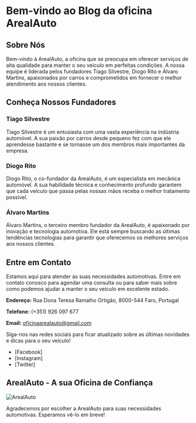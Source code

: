 # Bem-vindo ao Blog da oficina ArealAuto

## Sobre Nós

Bem-vindo à ArealAuto, a oficina que se preocupa em oferecer serviços de alta qualidade para manter o seu veículo em perfeitas condições. A nossa equipe é liderada pelos fundadores Tiago Silvestre, Diogo Rito e Álvaro Martins, apaixonados por carros e comprometidos em fornecer o melhor atendimento aos nossos clientes.

## Conheça Nossos Fundadores

### Tiago Silvestre

Tiago Silvestre é um entusiasta com uma vasta experiência na indústria automóvel. A sua paixão por carros desde pequeno fez com que ele aprendesse bastante e se tornasse um dos membros mais importantes da empresa.

### Diogo Rito

Diogo Rito, o co-fundador da ArealAuto, é um especialista em mecânica automóvel. A sua habilidade técnica e conhecimento profundo garantem que cada veículo que passa pelas nossas mãos receba o melhor tratamento possível.

### Álvaro Martins

Álvaro Martins, o terceiro membro fundador da ArealAuto, é apaixonado por inovação e tecnologia automotiva. Ele está sempre buscando as últimas tendências tecnologias para garantir que oferecemos os melhores serviços aos nossos clientes.

## Entre em Contato

Estamos aqui para atender às suas necessidades automotivas. Entre em contato conosco para agendar uma consulta ou para saber mais sobre como podemos ajudar a manter o seu veículo em excelente estado.

**Endereço:**  Rua Dona Teresa Ramalho Ortigão, 8000-544 Faro, Portugal

**Telefone:** (+351) 926 097 677

**Email:** oficinaarealauto@gmail.com

Siga-nos nas redes sociais para ficar atualizado sobre as últimas novidades e dicas para o seu veículo!

- [Facebook]
- [Instagram]
- [Twitter]

## ArealAuto - A sua Oficina de Confiança

![ArealAuto](https://lh5.googleusercontent.com/p/AF1QipOAcJvJKg6gbNai5nklssS0noEV1d_qW1ugQhku=w650-h486-k-no)

Agradecemos por escolher a ArealAuto para suas necessidades automotivas. Esperamos vê-lo em breve!